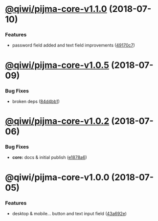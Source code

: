 # [@qiwi/pijma-core-v1.1.0](https://github.com/qiwi/pijma/compare/v1.0.6...v1.1.0) (2018-07-10)


### Features

* password field added and text field improvements ([49170c7](https://github.com/qiwi/pijma/commit/49170c7))

# [@qiwi/pijma-core-v1.0.5](https://github.com/qiwi/pijma/compare/v1.0.4...v1.0.5) (2018-07-09)


### Bug Fixes

* broken deps ([84d4bb1](https://github.com/qiwi/pijma/commit/84d4bb1))

# [@qiwi/pijma-core-v1.0.2](https://github.com/qiwi/pijma/compare/v1.0.1...v1.0.2) (2018-07-06)


### Bug Fixes

* **core:** docs & initial publish ([e1878a6](https://github.com/qiwi/pijma/commit/e1878a6))

# @qiwi/pijma-core-v1.0.0 (2018-07-05)


### Features

* desktop & mobile... button and text input field ([43a692e](https://github.com/qiwi/pijma/commit/43a692e))
